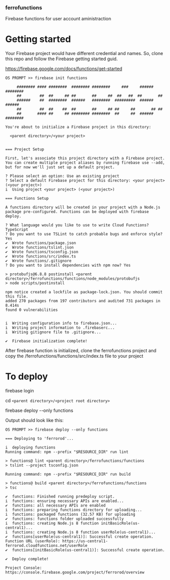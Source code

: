 ### ferrofunctions
Firebase functions for user account aministraction

# Getting started

Your Firebase project would have different credential and names.  So, clone this repo and follow the Firebase getting started guid.

https://firebase.google.com/docs/functions/get-started

```
OS PROMPT >> firebase init functions

     ######## #### ########  ######## ########     ###     ######  ########
     ##        ##  ##     ## ##       ##     ##  ##   ##  ##       ##
     ######    ##  ########  ######   ########  #########  ######  ######
     ##        ##  ##    ##  ##       ##     ## ##     ##       ## ##
     ##       #### ##     ## ######## ########  ##     ##  ######  ########

You're about to initialize a Firebase project in this directory:

  <parent directory>/<your project>


=== Project Setup

First, let's associate this project directory with a Firebase project.
You can create multiple project aliases by running firebase use --add, 
but for now we'll just set up a default project.

? Please select an option: Use an existing project
? Select a default Firebase project for this directory: <your project> (<your project>)
i  Using project <your project> (<your project>)

=== Functions Setup

A functions directory will be created in your project with a Node.js
package pre-configured. Functions can be deployed with firebase deploy.

? What language would you like to use to write Cloud Functions? TypeScript
? Do you want to use TSLint to catch probable bugs and enforce style? Yes
✔  Wrote functions/package.json
✔  Wrote functions/tslint.json
✔  Wrote functions/tsconfig.json
✔  Wrote functions/src/index.ts
✔  Wrote functions/.gitignore
? Do you want to install dependencies with npm now? Yes

> protobufjs@6.8.8 postinstall <parent directory>/ferrofunctions/functions/node_modules/protobufjs
> node scripts/postinstall

npm notice created a lockfile as package-lock.json. You should commit this file.
added 270 packages from 197 contributors and audited 731 packages in 8.414s
found 0 vulnerabilities


i  Writing configuration info to firebase.json...
i  Writing project information to .firebaserc...
i  Writing gitignore file to .gitignore...

✔  Firebase initialization complete!
```

After firebase function is initialized, clone the ferrofunctions project and copy the /ferrofunctions/functions/src/index.ts file to your project

# To deploy
firebase login

cd `<parent directory>/<project root directory>`

firebase deploy --only functions

Output should look like this:
```
OS PROMPT >> firebase deploy --only functions

=== Deploying to 'ferrorod'...

i  deploying functions
Running command: npm --prefix "$RESOURCE_DIR" run lint

> functions@ lint <parent directory>/ferrofunctions/functions
> tslint --project tsconfig.json

Running command: npm --prefix "$RESOURCE_DIR" run build

> functions@ build <parent directory>/ferrofunctions/functions
> tsc

✔  functions: Finished running predeploy script.
i  functions: ensuring necessary APIs are enabled...
✔  functions: all necessary APIs are enabled
i  functions: preparing functions directory for uploading...
i  functions: packaged functions (32.57 KB) for uploading
✔  functions: functions folder uploaded successfully
i  functions: creating Node.js 8 function initBasicRole(us-central1)...
i  functions: creating Node.js 8 function userRole(us-central1)...
✔  functions[userRole(us-central1)]: Successful create operation. 
Function URL (userRole): https://us-central1-ferrorod.cloudfunctions.net/userRole
✔  functions[initBasicRole(us-central1)]: Successful create operation. 

✔  Deploy complete!

Project Console: https://console.firebase.google.com/project/ferrorod/overview
```

